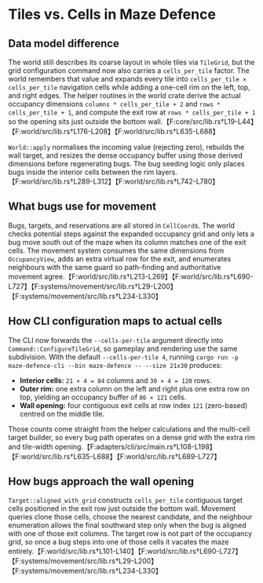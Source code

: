 # Tiles vs. Cells in Maze Defence

## Data model difference
The world still describes its coarse layout in whole tiles via `TileGrid`, but the grid
configuration command now also carries a `cells_per_tile` factor. The world remembers
that value and expands every tile into `cells_per_tile × cells_per_tile` navigation cells
while adding a one-cell rim on the left, top, and right edges. The helper routines in the
world crate derive the actual occupancy dimensions
`columns * cells_per_tile + 2` and `rows * cells_per_tile + 1`, and compute the exit row at
`rows * cells_per_tile + 1` so the opening sits just outside the bottom wall.【F:core/src/lib.rs†L19-L44】【F:world/src/lib.rs†L176-L208】【F:world/src/lib.rs†L635-L688】

`World::apply` normalises the incoming value (rejecting zero), rebuilds the wall target, and
resizes the dense occupancy buffer using those derived dimensions before regenerating bugs.
The bug seeding logic only places bugs inside the interior cells between the rim layers.【F:world/src/lib.rs†L289-L312】【F:world/src/lib.rs†L742-L780】

## What bugs use for movement
Bugs, targets, and reservations are all stored in `CellCoord`s. The world checks potential
steps against the expanded occupancy grid and only lets a bug move south out of the maze
when its column matches one of the exit cells. The movement system consumes the same
dimensions from `OccupancyView`, adds an extra virtual row for the exit, and enumerates
neighbours with the same guard so path-finding and authoritative movement agree.【F:world/src/lib.rs†L213-L269】【F:world/src/lib.rs†L690-L727】【F:systems/movement/src/lib.rs†L29-L200】【F:systems/movement/src/lib.rs†L234-L330】

## How CLI configuration maps to actual cells
The CLI now forwards the `--cells-per-tile` argument directly into
`Command::ConfigureTileGrid`, so gameplay and rendering use the same subdivision. With the
default `--cells-per-tile 4`, running
`cargo run -p maze-defence-cli --bin maze-defence -- --size 21x30` produces:

- **Interior cells:** `21 × 4 = 84` columns and `30 × 4 = 120` rows.
- **Outer rim:** one extra column on the left and right plus one extra row on top, yielding an
  occupancy buffer of `86 × 121` cells.
- **Wall opening:** four contiguous exit cells at row index `121` (zero-based) centred on the
  middle tile.

Those counts come straight from the helper calculations and the multi-cell target builder,
so every bug path operates on a dense grid with the extra rim and tile-width opening.【F:adapters/cli/src/main.rs†L108-L198】【F:world/src/lib.rs†L635-L688】【F:world/src/lib.rs†L689-L727】

## How bugs approach the wall opening
`Target::aligned_with_grid` constructs `cells_per_tile` contiguous target cells positioned in the
exit row just outside the bottom wall. Movement queries clone those cells, choose the nearest
candidate, and the neighbour enumeration allows the final southward step only when the bug is
aligned with one of those exit columns. The target row is not part of the occupancy grid, so once a bug
steps into one of those cells it vacates the maze entirely.【F:world/src/lib.rs†L101-L140】【F:world/src/lib.rs†L690-L727】【F:systems/movement/src/lib.rs†L29-L200】【F:systems/movement/src/lib.rs†L234-L330】
